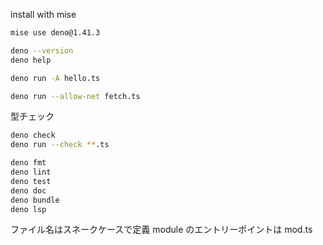 install with mise

```bash
mise use deno@1.41.3

deno --version
deno help

deno run -A hello.ts

deno run --allow-net fetch.ts
```

型チェック

```bash
deno check
deno run --check **.ts
```

```bash
deno fmt
deno lint
deno test
deno doc
deno bundle
deno lsp
```

ファイル名はスネークケースで定義
module のエントリーポイントは mod.ts


